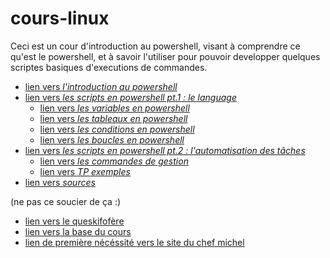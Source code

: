 # cours-linux

Ceci est un cour d'introduction au powershell, visant à comprendre ce qu'est le powershell, et à savoir l'utiliser pour pouvoir developper quelques scriptes basiques d'executions de commandes.

* [lien vers *l'introduction au powershell*](https://github.com/LBROCHARD/cours-linux/blob/main/cours/introduction.md)
* [lien vers *les scripts en powershell pt.1 : le language*](https://github.com/LBROCHARD/cours-linux/blob/main/cours/sripts_language.md)
  - [lien vers *les variables en powershell*]()
  - [lien vers *les tableaux en powershell*]()
  - [lien vers *les conditions en powershell*]()
  - [lien vers *les boucles en powershell*]()
* [lien vers *les scripts en powershell pt.2 : l'automatisation des tâches*](https://github.com/LBROCHARD/cours-linux/blob/main/cours/sripts_automatisation.md)
  - [lien vers *les commandes de gestion*]()
  - [lien vers *TP exemples*]()
* [lien vers *sources*]()

(ne pas ce soucier de ça :)


* [lien vers le queskifofère](https://github.com/LBROCHARD/cours-linux/blob/main/liste_de_choses_%C3%A0_faire.md)
* [lien vers la base du cours](https://github.com/LBROCHARD/cours-linux/blob/main/powershell.md)
* [lien de première nécéssité vers le site du chef michel](https://www.chefmicheldumas.com/fr)
